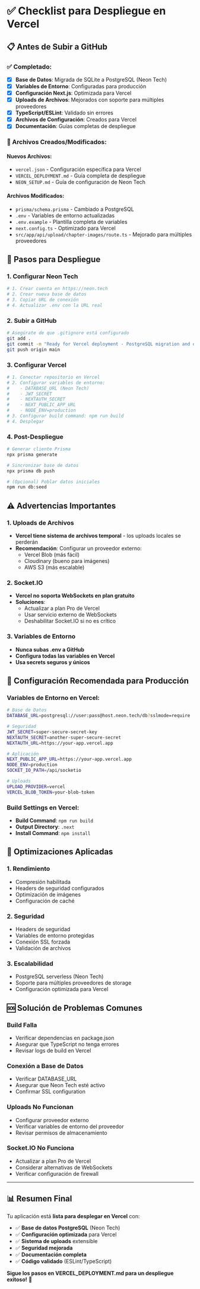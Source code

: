 # ✅ Checklist para Despliegue en Vercel

## 📋 Antes de Subir a GitHub

### ✅ Completado:
- [x] **Base de Datos**: Migrada de SQLite a PostgreSQL (Neon Tech)
- [x] **Variables de Entorno**: Configuradas para producción
- [x] **Configuración Next.js**: Optimizada para Vercel
- [x] **Uploads de Archivos**: Mejorados con soporte para múltiples proveedores
- [x] **TypeScript/ESLint**: Validado sin errores
- [x] **Archivos de Configuración**: Creados para Vercel
- [x] **Documentación**: Guías completas de despliegue

### 📁 Archivos Creados/Modificados:

#### Nuevos Archivos:
- `vercel.json` - Configuración específica para Vercel
- `VERCEL_DEPLOYMENT.md` - Guía completa de despliegue
- `NEON_SETUP.md` - Guía de configuración de Neon Tech

#### Archivos Modificados:
- `prisma/schema.prisma` - Cambiado a PostgreSQL
- `.env` - Variables de entorno actualizadas
- `.env.example` - Plantilla completa de variables
- `next.config.ts` - Optimizado para Vercel
- `src/app/api/upload/chapter-images/route.ts` - Mejorado para múltiples proveedores

## 🚀 Pasos para Despliegue

### 1. Configurar Neon Tech
```bash
# 1. Crear cuenta en https://neon.tech
# 2. Crear nueva base de datos
# 3. Copiar URL de conexión
# 4. Actualizar .env con la URL real
```

### 2. Subir a GitHub
```bash
# Asegúrate de que .gitignore está configurado
git add .
git commit -m "Ready for Vercel deployment - PostgreSQL migration and optimizations"
git push origin main
```

### 3. Configurar Vercel
```bash
# 1. Conectar repositorio en Vercel
# 2. Configurar variables de entorno:
#    - DATABASE_URL (Neon Tech)
#    - JWT_SECRET
#    - NEXTAUTH_SECRET
#    - NEXT_PUBLIC_APP_URL
#    - NODE_ENV=production
# 3. Configurar build command: npm run build
# 4. Desplegar
```

### 4. Post-Despliegue
```bash
# Generar cliente Prisma
npx prisma generate

# Sincronizar base de datos
npx prisma db push

# (Opcional) Poblar datos iniciales
npm run db:seed
```

## ⚠️ Advertencias Importantes

### 1. Uploads de Archivos
- **Vercel tiene sistema de archivos temporal** - los uploads locales se perderán
- **Recomendación**: Configurar un proveedor externo:
  - Vercel Blob (más fácil)
  - Cloudinary (bueno para imágenes)
  - AWS S3 (más escalable)

### 2. Socket.IO
- **Vercel no soporta WebSockets en plan gratuito**
- **Soluciones**:
  - Actualizar a plan Pro de Vercel
  - Usar servicio externo de WebSockets
  - Deshabilitar Socket.IO si no es crítico

### 3. Variables de Entorno
- **Nunca subas .env a GitHub**
- **Configura todas las variables en Vercel**
- **Usa secrets seguros y únicos**

## 🔧 Configuración Recomendada para Producción

### Variables de Entorno en Vercel:
```bash
# Base de Datos
DATABASE_URL=postgresql://user:pass@host.neon.tech/db?sslmode=require

# Seguridad
JWT_SECRET=super-secure-secret-key
NEXTAUTH_SECRET=another-super-secure-secret
NEXTAUTH_URL=https://your-app.vercel.app

# Aplicación
NEXT_PUBLIC_APP_URL=https://your-app.vercel.app
NODE_ENV=production
SOCKET_IO_PATH=/api/socketio

# Uploads
UPLOAD_PROVIDER=vercel
VERCEL_BLOB_TOKEN=your-blob-token
```

### Build Settings en Vercel:
- **Build Command**: `npm run build`
- **Output Directory**: `.next`
- **Install Command**: `npm install`

## 🎯 Optimizaciones Aplicadas

### 1. Rendimiento
- Compresión habilitada
- Headers de seguridad configurados
- Optimización de imágenes
- Configuración de caché

### 2. Seguridad
- Headers de seguridad
- Variables de entorno protegidas
- Conexión SSL forzada
- Validación de archivos

### 3. Escalabilidad
- PostgreSQL serverless (Neon Tech)
- Soporte para múltiples proveedores de storage
- Configuración optimizada para Vercel

## 🆘 Solución de Problemas Comunes

### Build Falla
- Verificar dependencias en package.json
- Asegurar que TypeScript no tenga errores
- Revisar logs de build en Vercel

### Conexión a Base de Datos
- Verificar DATABASE_URL
- Asegurar que Neon Tech esté activo
- Confirmar SSL configuration

### Uploads No Funcionan
- Configurar proveedor externo
- Verificar variables de entorno del proveedor
- Revisar permisos de almacenamiento

### Socket.IO No Funciona
- Actualizar a plan Pro de Vercel
- Considerar alternativas de WebSockets
- Verificar configuración de firewall

---

## 📊 Resumen Final

Tu aplicación está **lista para desplegar en Vercel** con:

- ✅ **Base de datos PostgreSQL** (Neon Tech)
- ✅ **Configuración optimizada** para Vercel
- ✅ **Sistema de uploads** extensible
- ✅ **Seguridad mejorada**
- ✅ **Documentación completa**
- ✅ **Código validado** (ESLint/TypeScript)

**Sigue los pasos en VERCEL_DEPLOYMENT.md para un despliegue exitoso!** 🚀
